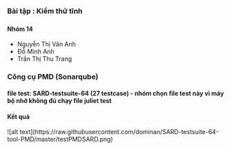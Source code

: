<h3>Bài tập : Kiểm thử tĩnh <h3>
  <h4>Nhóm 14</h4>
  <ul>
    <li>Nguyễn Thị Vân Anh</li>
    <li>Đỗ Minh Anh</li>
    <li>Trần Thị Thu Trang</li>
  </ul>
<h3> Công cụ PMD (Sonarqube)
  <h4>file test:  SARD-testsuite-64 (27 testcase) - nhóm chọn file test này vì máy bộ nhớ không đủ chạy file juliet test
  <h4>Kết quả</h4>
  ![alt text](https://raw.githubusercontent.com/dominan/SARD-testsuite-64-tool-PMD/master/testPMDSARD.png)
